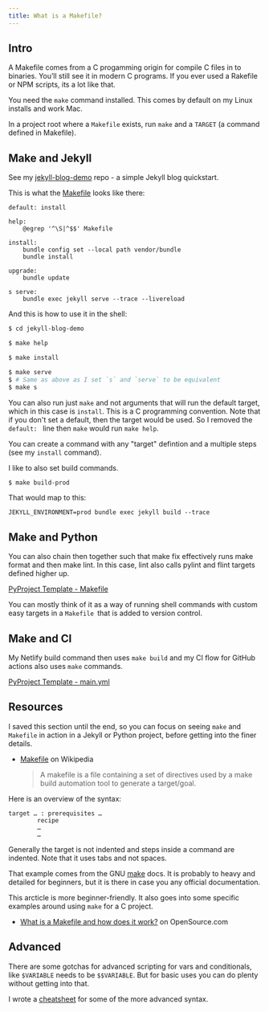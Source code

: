```yaml
---
title: What is a Makefile?
---
```


## Intro

A Makefile comes from a C progamming origin for compile C files in to binaries. You’ll still see it in modern C programs. If you ever used a Rakefile or NPM scripts, its a lot like that.

You need the `make` command installed. This comes by default on my Linux installs and work Mac.

In a project root where a `Makefile` exists, run `make` and a `TARGET` (a command defined in Makefile).


## Make and Jekyll

See my [jekyll-blog-demo](https://github.com/MichaelCurrin/jekyll-blog-demo) repo - a simple Jekyll blog quickstart.

This is what the [Makefile](https://github.com/MichaelCurrin/jekyll-blog-demo/blob/master/Makefile) looks like there:

```make
default: install

help:
	@egrep '^\S|^$$' Makefile

install:
	bundle config set --local path vendor/bundle
	bundle install

upgrade:
	bundle update

s serve:
	bundle exec jekyll serve --trace --livereload
```

And this is how to use it in the shell:

```sh
$ cd jekyll-blog-demo

$ make help

$ make install

$ make serve
$ # Same as above as I set `s` and `serve` to be equivalent
$ make s
```

You can also run just `make` and not arguments that will run the default target, which in this case is `install`. This is a C programming convention. Note that if you don't set a default, then the target would be used. So I removed the `default: ` line then `make` would run `make help`.

You can create a command with any "target" defintion and a multiple steps (see my `install` command). 

I like to also set build commands.

```sh
$ make build-prod
```

That would map to this:

```
JEKYLL_ENVIRONMENT=prod bundle exec jekyll build --trace
```

## Make and Python

You can also chain then together such that make fix effectively runs make format and then make lint. In this case, lint also calls pylint and flint targets defined higher up.

[PyProject Template - Makefile](https://github.com/MichaelCurrin/py-project-template/blob/master/Makefile#L37)

You can mostly think of it as a way of running shell commands with custom easy targets in a `Makefile `that is added to version control.


## Make and CI

My Netlify build command then uses `make build` and my CI flow for GitHub actions also uses `make` commands.

[PyProject Template - main.yml](https://github.com/MichaelCurrin/py-project-template/blob/master/.github/workflows/main.yml#L18)


## Resources

I saved this section until the end, so you can focus on seeing `make` and `Makefile` in action in a Jekyll or Python project, before getting into the finer details.

- [Makefile](https://en.wikipedia.org/wiki/Makefile) on Wikipedia
	> A makefile is a file containing a set of directives used by a make build automation tool to generate a target/goal.

Here is an overview of the syntax:

```
target … : prerequisites …
        recipe
        …
        …
```

Generally the target is not indented and steps inside a command are indented. Note that it uses tabs and not spaces.

That example comes from the GNU [make](https://www.gnu.org/software/make/manual/make.html#Overview) docs. It is probably to heavy and detailed for beginners, but it is there in case you any official documentation.

This arcticle is more beginner-friendly. It also goes into some specific examples around using `make` for a C project.

- [What is a Makefile and how does it work?](https://opensource.com/article/18/8/what-how-makefile) on OpenSource.com


## Advanced

There are some gotchas for advanced scripting for vars and conditionals, like `$VARIABLE` needs to be `$$VARIABLE`. But for basic uses you can do plenty without getting into that.

I wrote a [cheatsheet](https://michaelcurrin.github.io/dev-cheatsheets/cheatsheets/shell/make.html) for some of the more advanced syntax.
